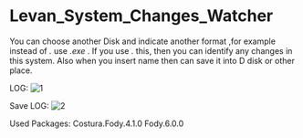# Levan_System_Changes_Watcher

You can choose another Disk and indicate another format ,for example instead of *.* use *.exe* . If you use *.* this, then you can identify any changes in this system. Also when you insert name then can save it into D disk or other place.


LOG: 
![1](https://user-images.githubusercontent.com/38010166/83965665-430ae580-a8c6-11ea-82b5-ac42ab72b4f8.gif)

Save LOG:
![2](https://user-images.githubusercontent.com/38010166/83965698-9ed56e80-a8c6-11ea-8309-b2901ffb16ff.gif)


Used Packages: 
Costura.Fody.4.1.0
Fody.6.0.0
